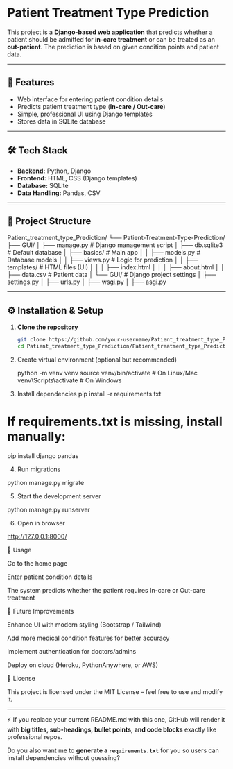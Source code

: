 # Patient Treatment Type Prediction

This project is a **Django-based web application** that predicts whether a patient should be admitted for **in-care treatment** or can be treated as an **out-patient**. The prediction is based on given condition points and patient data.

---

## 🚀 Features
- Web interface for entering patient condition details  
- Predicts patient treatment type (**In-care / Out-care**)  
- Simple, professional UI using Django templates  
- Stores data in SQLite database  

---

## 🛠 Tech Stack
- **Backend:** Python, Django  
- **Frontend:** HTML, CSS (Django templates)  
- **Database:** SQLite  
- **Data Handling:** Pandas, CSV  

---

## 📂 Project Structure
Patient_treatment_type_Prediction/
└── Patient-Treatment-Type-Prediction/
├── GUI/
│ ├── manage.py # Django management script
│ ├── db.sqlite3 # Default database
│ ├── basics/ # Main app
│ │ ├── models.py # Database models
│ │ ├── views.py # Logic for prediction
│ │ ├── templates/ # HTML files (UI)
│ │ │ ├── index.html
│ │ │ ├── about.html
│ │ ├── data.csv # Patient data
│ └── GUI/ # Django project settings
│ ├── settings.py
│ ├── urls.py
│ ├── wsgi.py
│ ├── asgi.py


---

## ⚙️ Installation & Setup

1. **Clone the repository**
   ```bash
   git clone https://github.com/your-username/Patient_treatment_type_Prediction.git
   cd Patient_treatment_type_Prediction/Patient_treatment_type_Prediction/Patient-Treatment-Type-Prediction/GUI

2. Create virtual environment (optional but recommended)
   
   python -m venv venv
   source venv/bin/activate   # On Linux/Mac
   venv\Scripts\activate      # On Windows

3. Install dependencies
pip install -r requirements.txt

# If requirements.txt is missing, install manually:

pip install django pandas

4. Run migrations

python manage.py migrate


5. Start the development server

python manage.py runserver


6. Open in browser

http://127.0.0.1:8000/

🎯 Usage

Go to the home page

Enter patient condition details

The system predicts whether the patient requires In-care or Out-care treatment

📌 Future Improvements

Enhance UI with modern styling (Bootstrap / Tailwind)

Add more medical condition features for better accuracy

Implement authentication for doctors/admins

Deploy on cloud (Heroku, PythonAnywhere, or AWS)

📝 License

This project is licensed under the MIT License – feel free to use and modify it.

---

⚡ If you replace your current README.md with this one, GitHub will render it with **big titles, sub-headings, bullet points, and code blocks** exactly like professional repos.  

Do you also want me to **generate a `requirements.txt`** for you so users can install dependencies without guessing?
